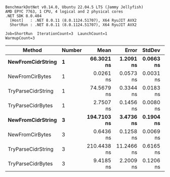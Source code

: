```

BenchmarkDotNet v0.14.0, Ubuntu 22.04.5 LTS (Jammy Jellyfish)
AMD EPYC 7763, 1 CPU, 4 logical and 2 physical cores
.NET SDK 8.0.404
  [Host]   : .NET 8.0.11 (8.0.1124.51707), X64 RyuJIT AVX2
  ShortRun : .NET 8.0.11 (8.0.1124.51707), X64 RyuJIT AVX2

Job=ShortRun  IterationCount=3  LaunchCount=1  
WarmupCount=3  

```
| Method             | Number | Mean        | Error      | StdDev    | Min         | Max         | Allocated |
|------------------- |------- |------------:|-----------:|----------:|------------:|------------:|----------:|
| **NewFromCidrString**  | **1**      |  **66.3021 ns** |  **1.2091 ns** | **0.0663 ns** |  **66.2364 ns** |  **66.3689 ns** |         **-** |
| NewFromCirBytes    | 1      |   0.0261 ns |  0.0573 ns | 0.0031 ns |   0.0226 ns |   0.0286 ns |         - |
| TryParseCidrString | 1      |  74.5679 ns |  0.3344 ns | 0.0183 ns |  74.5472 ns |  74.5822 ns |         - |
| TryParseCidrBytes  | 1      |   2.7507 ns |  0.1456 ns | 0.0080 ns |   2.7451 ns |   2.7598 ns |         - |
| **NewFromCidrString**  | **3**      | **194.7103 ns** |  **3.4736 ns** | **0.1904 ns** | **194.5568 ns** | **194.9234 ns** |         **-** |
| NewFromCirBytes    | 3      |   0.6436 ns |  0.1258 ns | 0.0069 ns |   0.6382 ns |   0.6513 ns |         - |
| TryParseCidrString | 3      | 210.4438 ns | 11.2466 ns | 0.6165 ns | 209.8337 ns | 211.0665 ns |         - |
| TryParseCidrBytes  | 3      |   9.4185 ns |  2.2009 ns | 0.1206 ns |   9.3311 ns |   9.5561 ns |         - |
